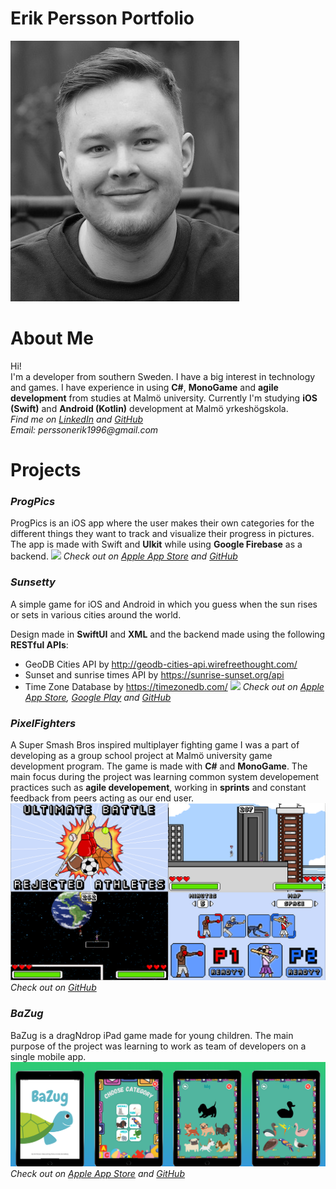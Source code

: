 # Erik Persson Portfolio

![face](/images/face.jpg)
# About Me
Hi!  
I'm a developer from southern Sweden. I have a big interest in technology and games. I have experience in using **C#**, **MonoGame** and **agile development** from studies at Malmö university. Currently I'm studying **iOS (Swift)** and **Android (Kotlin)** development at Malmö yrkeshögskola.  
_Find me on [LinkedIn](https://linkedin.com/in/erik-persson-537b45203) and [GitHub](https://github.com/Macrid)_  
_Email: perssonerik1996@gmail.com_  
  
# Projects
  
  
### *ProgPics*
ProgPics is an iOS app where the user makes their own categories for the different things they want to track and visualize their progress in pictures. The app is made with Swift and **UIkit** while using **Google Firebase** as a backend.
![](/images/completeprog.png)
_Check out on [Apple App Store](https://apps.apple.com/us/app/progpics/id1539945683) and [GitHub](https://github.com/Macrid/ProgPics)_

### *Sunsetty*
A simple game for iOS and Android in which you guess when the sun rises or sets in various cities around the world.

Design made in **SwiftUI** and **XML** and the backend made using the following **RESTful APIs**:  
  - GeoDB Cities API by http://geodb-cities-api.wirefreethought.com/  
  - Sunset and sunrise times API by https://sunrise-sunset.org/api  
  - Time Zone Database by https://timezonedb.com/ 
![](/images/sunsettycomplete.png)
_Check out on [Apple App Store](https://apps.apple.com/us/app/sunsetty/id1547128188), [Google Play](https://play.google.com/store/apps/details?id=se.erikpersson.sunsettyandroid&gl=SE) and [GitHub](https://github.com/Macrid/sunsetter)_

### *PixelFighters*
A Super Smash Bros inspired multiplayer fighting game I was a part of developing as a group school project at Malmö university game development program. The game is made with **C#** and **MonoGame**. The main focus during the project was learning common system developement practices such as **agile developement**, working in **sprints** and constant feedback from peers acting as our end user.
![](/images/pixelfighterscomplete.png)
_Check out on [GitHub](https://github.com/ChaacNado/PixelFighters)_

### *BaZug*
BaZug is a dragNdrop iPad game made for young children. The main purpose of the project was learning to work as team of developers on a single mobile app.
![](/images/bazugcomplete.png)
_Check out on [Apple App Store](https://apps.apple.com/us/app/bazug/id1546709763) and [GitHub](https://github.com/pontuscroneld/GruppSpelet)_
  
  

